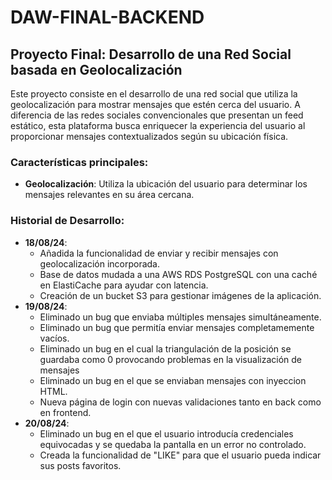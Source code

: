 # DAW-FINAL-BACKEND

## Proyecto Final: Desarrollo de una Red Social basada en Geolocalización

Este proyecto consiste en el desarrollo de una red social que utiliza la geolocalización para mostrar mensajes que estén cerca del usuario. A diferencia de las redes sociales convencionales que presentan un feed estático, esta plataforma busca enriquecer la experiencia del usuario al proporcionar mensajes contextualizados según su ubicación física.

### Características principales:

- **Geolocalización**: Utiliza la ubicación del usuario para determinar los mensajes relevantes en su área cercana.

### Historial de Desarrollo:

- **18/08/24**:
  - Añadida la funcionalidad de enviar y recibir mensajes con geolocalización incorporada.
  - Base de datos mudada a una AWS RDS PostgreSQL con una caché en ElastiCache para ayudar con latencia.
  - Creación de un bucket S3 para gestionar imágenes de la aplicación.
- **19/08/24**:
  - Eliminado un bug que enviaba múltiples mensajes simultáneamente.
  - Eliminado un bug que permitía enviar mensajes completamemente vacíos.
  - Eliminado un bug en el cual la triangulación de la posición se guardaba como 0 provocando problemas en la visualización de mensajes
  - Eliminado un bug en el que se enviaban mensajes con inyeccion HTML. 
  - Nueva página de login con nuevas validaciones tanto en back como en frontend. 
- **20/08/24**:
  - Eliminado un bug en el que el usuario introducía credenciales equivocadas y se quedaba la pantalla en un error no controlado.
  - Creada la funcionalidad de "LIKE" para que el usuario pueda indicar sus posts favoritos. 

